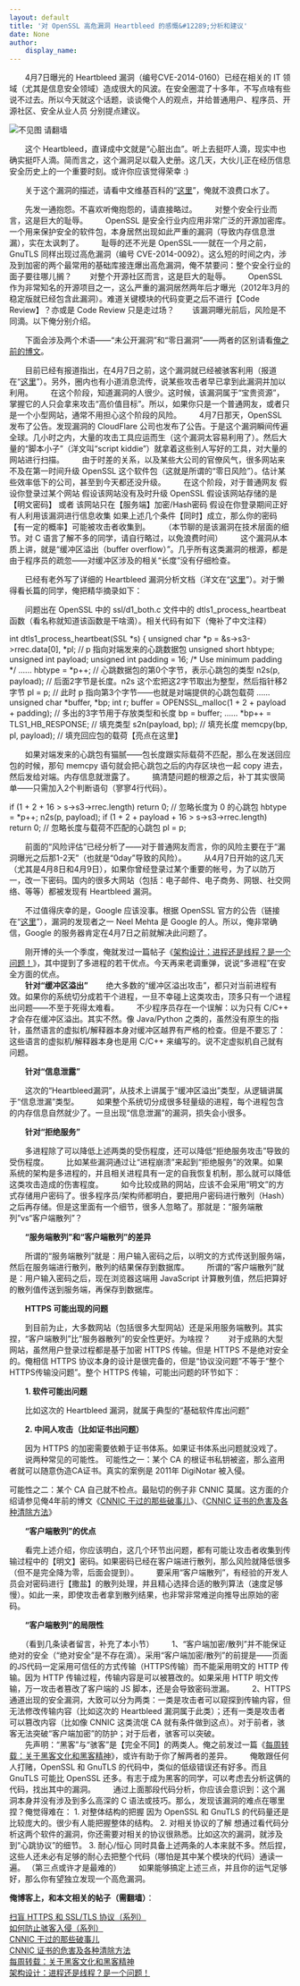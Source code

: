 ```yaml
---
layout: default
title: '对 OpenSSL 高危漏洞 Heartbleed 的感慨&#12289;分析和建议'
date: None
author:
    display_name: 
---
```


　　4月7日曝光的 Heartbleed 漏洞（编号CVE-2014-0160）已经在相关的 IT 领域（尤其是信息安全领域）造成很大的风波。在安全圈混了十多年，不写点啥有些说不过去。所以今天就这个话题，谈谈俺个人的观点，并给普通用户、程序员、开源社区、安全从业人员 分别提点建议。

![不见图 请翻墙](https://lh3.googleusercontent.com/JCDXhWmeg8kJcSWTxfbUxMugX1Ryo1gHdjNiLA-OYO_MVtFAVEs2BBFwi2BlhRhj2bD7UZeEByZZl9YxvL73JdaVEU7wD2pt0KVHlNLlEYIt8hMUV-Bdru0tW5pSPQAs4BC-)

　　这个 Heartbleed，直译成中文就是“心脏出血”。听上去挺吓人滴，现实中也确实挺吓人滴。简而言之，这个漏洞足以载入史册。这几天，大伙儿正在经历信息安全历史上的一个重要时刻。或许你应该觉得荣幸 :)

　　关于这个漏洞的描述，请看中文维基百科的“[这里](https://zh.wikipedia.org/wiki/%E5%BF%83%E8%84%8F%E5%87%BA%E8%A1%80%E6%BC%8F%E6%B4%9E)”，俺就不浪费口水了。

　　先发一通抱怨。不喜欢听俺抱怨的，请直接略过。 　　对整个安全行业而言，这是巨大的耻辱。 　　OpenSSL 是安全行业内应用非常广泛的开源加密库。一个用来保护安全的软件包，本身居然出现如此严重的漏洞（导致内存信息泄漏），实在太讽刺了。 　　耻辱的还不光是 OpenSSL——就在一个月之前，GnuTLS 同样出现过高危漏洞（编号 CVE-2014-0092）。这么短的时间之内，涉及到加密的两个最常用的基础库接连爆出高危漏洞，俺不禁要问：整个安全行业的面子要往哪儿搁？ 　　对整个开源社区而言，这是巨大的耻辱。 　　OpenSSL 作为非常知名的开源项目之一，这么严重的漏洞居然两年后才曝光（2012年3月的稳定版就已经包含此漏洞）。难道关键模块的代码变更之后不进行【Code Review】？亦或是 Code Review 只是走过场？ 　　该漏洞曝光前后，风险是不同滴。以下俺分别介绍。

　　下面会涉及两个术语——“未公开漏洞”和“零日漏洞”——两者的区别请看[俺之前的博文](https://program-think.blogspot.com/2010/08/howto-prevent-hacker-attack-4.html)。

  
　　目前已经有报道指出，在4月7日之前，这个漏洞就已经被骇客利用（报道在“[这里](http://arstechnica.com/security/2014/04/heartbleed-vulnerability-may-have-been-exploited-months-before-patch/)”）。另外，圈内也有小道消息流传，说某些攻击者早已拿到此漏洞并加以利用。 　　在这个阶段，知道漏洞的人很少。这时候，该漏洞属于“宝贵资源”，掌握它的人只会拿来攻击“高价值目标”。所以，如果你只是一个普通网友，或者只是一个小型网站，通常不用担心这个阶段的风险。 　　4月7日那天，OpenSSL 发布了公告。发现漏洞的 CloudFlare 公司也发布了公告。于是这个漏洞瞬间传遍全球。几小时之内，大量的攻击工具应运而生（这个漏洞太容易利用了）。然后大量的“脚本小子”（洋文叫“script kiddie”）就拿着这些别人写好的工具，对大量的网站进行扫描。 　　由于时差的关系，以及某些大公司的官僚风气，很多网站来不及在第一时间升级 OpenSSL 这个软件包（这就是所谓的“零日风险”）。估计某些效率低下的公司，甚至到今天都还没升级。 　　在这个阶段，对于普通网友 假设你登录过某个网站 假设该网站没有及时升级 OpenSSL 假设该网站存储的是【明文密码】 或者 该网站只在【服务端】加密/Hash密码 假设在你登录期间正好有人利用该漏洞进行信息收集 如果上述几个条件【同时】成立，那么你的密码【有一定的概率】可能被攻击者收集到。 　　（本节聊的是该漏洞在技术层面的细节。对 C 语言了解不多的同学，请自行略过，以免浪费时间） 　　这个漏洞从本质上讲，就是“缓冲区溢出（buffer overflow）”。几乎所有这类漏洞的根源，都是由于程序员的疏忽——对缓冲区涉及的相关“长度”没有仔细检查。

　　已经有老外写了详细的 Heartbleed 漏洞分析文档（洋文在“[这里](http://blog.existentialize.com/diagnosis-of-the-openssl-heartbleed-bug.html)”）。对于懒得看长篇的同学，俺把精华摘录如下：

　　问题出在 OpenSSL 中的 ssl/d1\_both.c 文件中的 dtls1\_process\_heartbeat 函数（看名称就知道该函数是干啥滴）。相关代码有如下（俺补了中文注释）

int dtls1\_process\_heartbeat(SSL \*s)
{ unsigned char \*p \= &s\->s3\->rrec.data\[0\], \*pl; // p 指向对端发来的心跳数据包 unsigned short hbtype; unsigned int payload; unsigned int padding \= 16; /\* Use minimum padding \*/ ...... hbtype \= \*p++; // 心跳数据包的第0个字节，表示心跳包的类型 n2s(p, payload); // 后面2字节是长度。n2s 这个宏把这2字节取出为整型，然后指针移2字节 pl \= p; // 此时 p 指向第3个字节——也就是对端提供的心跳包载荷 ...... unsigned char \*buffer, \*bp; int r; buffer \= OPENSSL\_malloc(1 + 2 + payload + padding); // 多出的3字节用于存放类型和长度 bp \= buffer; ...... \*bp++ \= TLS1\_HB\_RESPONSE; // 填充类型 s2n(payload, bp); // 填充长度 memcpy(bp, pl, payload); // 填充回应包的载荷【亮点在这里】

　　如果对端发来的心跳包有猫腻——包长度跟实际载荷不匹配，那么在发送回应包的时候，那句 memcpy 语句就会把心跳包之后的内存区块也一起 copy 进去，然后发给对端。内存信息就泄露了。 　　搞清楚问题的根源之后，补丁其实很简单——只需加入2个判断语句（寥寥4行代码）。

if (1 + 2 + 16 \> s\->s3\->rrec.length) return 0; // 忽略长度为 0 的心跳包
hbtype \= \*p++;
n2s(p, payload);
if (1 + 2 + payload + 16 \> s\->s3\->rrec.length) return 0; // 忽略长度与载荷不匹配的心跳包
pl \= p;

  
　　前面的“风险评估”已经分析了——对于普通网友而言，你的风险主要在于“漏洞曝光之后那1-2天”（也就是“0day”导致的风险）。 　　从4月7日开始的这几天（尤其是4月8日和4月9日），如果你曾经登录过某个重要的帐号，为了以防万一，改一下密码。国内的很多大网站（包括：电子邮件、电子商务、网银、社交网络、等等）都被发现有 Heartbleed 漏洞。

　　不过值得庆幸的是，Google 应该没事。根据 OpenSSL 官方的公告（链接在“[这里](http://www.openssl.org/news/secadv_20140407.txt)”），漏洞的发现者之一 Neel Mehta 是 Google 的人。所以，俺非常确信，Google 的服务器肯定在4月7日之前就解决此问题了。

  
  
　　刚开博的头一个季度，俺就发过一篇帖子《[架构设计：进程还是线程？是一个问题！](https://program-think.blogspot.com/2009/02/multi-process-vs-multi-thread.html)》，其中提到了多进程的若干优点。今天再来老调重弹，说说“多进程”在安全方面的优点。  
　　**针对“缓冲区溢出”** 　　绝大多数的“缓冲区溢出攻击”，都只对当前进程有效。如果你的系统切分成若干个进程，一旦不幸碰上这类攻击，顶多只有一个进程出问题——不至于死得太难看。 　　不少程序员存在一个误解：以为只有 C/C++ 才会存在缓冲区溢出。其实不然。像 Java/Python 之类的，虽然没有原生的指针，虽然语言的虚拟机/解释器本身对缓冲区越界有严格的检查。但是不要忘了：这些语言的虚拟机/解释器本身也是用 C/C++ 来编写的。说不定虚拟机自己就有问题。

　　**针对“信息泄露”**

　　这次的“Heartbleed漏洞”，从技术上讲属于“缓冲区溢出”类型，从逻辑讲属于“信息泄漏”类型。 　　如果整个系统切分成很多轻量级的进程，每个进程包含的内存信息自然就少了。一旦出现“信息泄漏”的漏洞，损失会小很多。

　　**针对“拒绝服务”**

　　多进程除了可以降低上述两类的受伤程度，还可以降低“拒绝服务攻击”导致的受伤程度。 　　比如某些漏洞通过让“进程崩溃”来起到“拒绝服务”的效果。如果系统的架构是多进程的，并且相关进程具有一定的自我恢复机制，那么就可以降低这类攻击造成的伤害程度。 　　如今比较成熟的网站，应该不会采用“明文”的方式存储用户密码了。很多程序员/架构师都明白，要把用户密码进行散列（Hash）之后再存储。但是这里面有一个细节，很多人忽略了。那就是：“服务端散列”vs“客户端散列”？

　　**“服务端散列”和“客户端散列”的差异**

　　所谓的“服务端散列”就是：用户输入密码之后，以明文的方式传送到服务端，然后在服务端进行散列，散列的结果保存到数据库。 　　所谓的“客户端散列”就是：用户输入密码之后，现在浏览器这端用 JavaScript 计算散列值，然后把算好的散列值传送到服务端，再保存到数据库。

　　**HTTPS 可能出现的问题**

　　到目前为止，大多数网站（包括很多大型网站）还是采用服务端散列。其实捏，“客户端散列”比“服务器散列”的安全性更好。为啥捏？ 　　对于成熟的大型网站，虽然用户登录过程都是基于加密 HTTPS 传输。但是 HTTPS 不是绝对安全的。俺相信 HTTPS 协议本身的设计是很完备的，但是“协议没问题”不等于“整个HTTPS传输没问题”。整个 HTTPS 传输，可能出问题的环节如下：

　　**1\. 软件可能出问题**

　　比如这次的 Heartbleed 漏洞，就属于典型的“基础软件库出问题”

　　**2\. 中间人攻击（比如证书出问题）**

　　因为 HTTPS 的加密需要依赖于证书体系。如果证书体系出问题就没戏了。 　　说两种常见的可能性。 可能性之一：某个 CA 的根证书私钥被盗，那么盗用者就可以随意伪造CA证书。真实的案例是 2011年 DigiNotar 被入侵。

可能性之二：某个 CA 自己就不检点。最贴切的例子非 CNNIC 莫属。这方面的介绍请参见俺4年前的博文《[CNNIC 干过的那些破事儿](https://program-think.blogspot.com/2010/02/about-cnnic.html)》、《[CNNIC 证书的危害及各种清除方法](https://program-think.blogspot.com/2010/02/remove-cnnic-cert.html)》

　　**“客户端散列”的优点**

　　看完上述介绍，你应该明白，这几个环节出问题，都有可能让攻击者收集到传输过程中的【明文】密码。如果密码已经在客户端进行散列，那么风险就降低很多（但不是完全降为零，后面会提到）。 　　要采用“客户端散列”，有经验的开发人员会对密码进行【撒盐】的散列处理，并且精心选择合适的散列算法（速度足够慢）。如此一来，即使攻击者拿到散列结果，也非常非常难逆向推导出原始的密码。

　　**“客户端散列”的局限性**

　　（看到几条读者留言，补充了本小节） 　　1、“客户端加密/散列”并不能保证绝对的安全（“绝对安全”是不存在滴）。采用“客户端加密/散列”的前提是——页面的JS代码一定采用可信任的方式传输（HTTPS传输）而不能采用明文的 HTTP 传输。因为 HTTP 传输过程，传输内容是可以被篡改的。如果采用 HTTP 明文传输，万一攻击者篡改了客户端的 JS 脚本，还是会导致密码泄漏。 　　2、HTTPS 通道出现的安全漏洞，大致可以分为两类：一类是攻击者可以窥探到传输内容，但无法修改传输内容（比如这次的 Heartbleed 漏洞属于此类）；还有一类是攻击者可以篡改内容（比如像 CNNIC 这类流氓 CA 就有条件做到这点）。对于前者，骇客无法突破“客户端加密”的防护；对于后者，骇客可以突破。  
　　先声明：“黑客”与“骇客”是【完全不同】的两类人。俺之前发过一篇《[每周转载：关于黑客文化和黑客精神](https://program-think.blogspot.com/2013/01/weekly-share-37.html)》，或许有助于你了解两者的差异。 　　俺敢跟任何人打赌，OpenSSL 和 GnuTLS 的代码中，类似的低级错误还有好多。而且 GnuTLS 可能比 OpenSSL 还多。有志于成为黑客的同学，可以考虑去分析这俩的代码，找出其中的漏洞。 　　通过上面那段代码分析，你应该会意识到：这个漏洞本身并没有涉及到多么高深的 C 语法或技巧。那么，发现该漏洞的难点在哪里捏？俺觉得难在： 1. 对整体结构的把握 因为 OpenSSL 和 GnuTLS 的代码量还是比较庞大的。很少有人能把握整体的结构。 2. 对相关协议的了解 想通过看代码分析这两个软件的漏洞，你还需要对相关的协议很熟悉。比如这次的漏洞，就涉及到“心跳协议”的细节。 3. 耐心/恒心 同时具备上述两条的人本来就不多。然后捏，这些人还未必有足够的耐心去把整个代码（哪怕是其中某个模块的代码）通读一遍。 （第三点或许才是最难的） 　　如果能够搞定上述三点，并且你的运气足够好，那么你有望独立发现一个高危漏洞。

**俺博客上，和本文相关的帖子（需翻墙）**：

  
[扫盲 HTTPS 和 SSL/TLS 协议（系列）](https://program-think.blogspot.com/2014/11/https-ssl-tls-0.html)  
[如何防止骇客入侵（系列）](https://program-think.blogspot.com/2010/06/howto-prevent-hacker-attack-0.html)  
[CNNIC 干过的那些破事儿](https://program-think.blogspot.com/2010/02/about-cnnic.html)  
[CNNIC 证书的危害及各种清除方法](https://program-think.blogspot.com/2010/02/remove-cnnic-cert.html)  
[每周转载：关于黑客文化和黑客精神](https://program-think.blogspot.com/2013/01/weekly-share-37.html)  
[架构设计：进程还是线程？是一个问题！](https://program-think.blogspot.com/2009/02/multi-process-vs-multi-thread.html)

